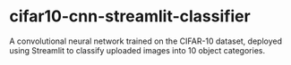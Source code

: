 # cifar10-cnn-streamlit-classifier
A convolutional neural network trained on the CIFAR-10 dataset, deployed using Streamlit to classify uploaded images into 10 object categories.
